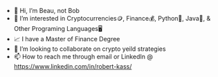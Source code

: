 - 👋 Hi, I’m Beau, not Bob
- 👀 I’m interested in Cryptocurrencies🪙, Finance💰, Python🐍, Java📜, & Other Programing Languages🖥️
- 📈 I have a Master of Finance Degree
- 💸 I’m looking to collaborate on crypto yeild strategies 
- 📫 How to reach me through email or LinkedIn @ https://www.linkedin.com/in/robert-kass/

<!---
StakeNBake/StakeNBake is a ✨ special ✨ repository because its `README.md` (this file) appears on your GitHub profile.
You can click the Preview link to take a look at your changes.
--->
